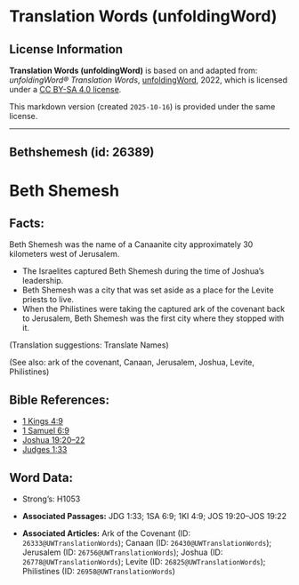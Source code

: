 # Translation Words (unfoldingWord)

## License Information

**Translation Words (unfoldingWord)** is based on and adapted from: _unfoldingWord® Translation Words_, [unfoldingWord](https://unfoldingword.org/utw), 2022, which is licensed under a [CC BY-SA 4.0 license](https://creativecommons.org/licenses/by-sa/4.0/legalcode.en).

This markdown version (created `2025-10-16`) is provided under the same license.



--------------------------------

## Bethshemesh (id: 26389)

Beth Shemesh
============

Facts:
------

Beth Shemesh was the name of a Canaanite city approximately 30 kilometers west of Jerusalem.

* The Israelites captured Beth Shemesh during the time of Joshua’s leadership.
* Beth Shemesh was a city that was set aside as a place for the Levite priests to live.
* When the Philistines were taking the captured ark of the covenant back to Jerusalem, Beth Shemesh was the first city where they stopped with it.

(Translation suggestions: Translate Names)

(See also: ark of the covenant, Canaan, Jerusalem, Joshua, Levite, Philistines)

Bible References:
-----------------

* [1 Kings 4:9](https://ref.ly/1Kgs4:9)
* [1 Samuel 6:9](https://ref.ly/1Sam6:9)
* [Joshua 19:20–22](https://ref.ly/Josh19:20-Josh19:22)
* [Judges 1:33](https://ref.ly/Judg1:33)

Word Data:
----------

* Strong’s: H1053

* **Associated Passages:** JDG 1:33; 1SA 6:9; 1KI 4:9; JOS 19:20–JOS 19:22
* **Associated Articles:** Ark of the Covenant (ID: `26333@UWTranslationWords`); Canaan (ID: `26430@UWTranslationWords`); Jerusalem (ID: `26756@UWTranslationWords`); Joshua (ID: `26778@UWTranslationWords`); Levite (ID: `26825@UWTranslationWords`); Philistines (ID: `26958@UWTranslationWords`)


